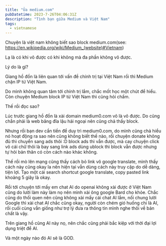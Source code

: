 ```yaml
---
title: "Ủa medium.com"
pubDatetime: 2023-7-26T04:06:31Z
description: "Tình bạn giữa Medium và Việt Nam"
tags:
  - vietnamese
---
```


Chuyện là việt nam không biết sao block medium.com(see: https://en.wikipedia.org/wiki/Medium_(website)#Vietnam)

Lạ là có khi vô được có khi không mà đa phần không vô được.

Lý do là gì?

Giang hồ đồn là liên quan tới vấn đề chính trị tại Việt Nam rồi thì Medium chặn IP từ Việt Nam.

Do mình không quan tâm tới chính trị lắm, chắc mốt học một chút để hiểu. Còn chuyện Medium block IP từ Việt Nam thì cũng hỏi chấm.

Thế rồi đọc sao?

Lúc trước giang hồ đồn là xài domain medium0.com vô là vô được. Do cũng chẳn phải là web băng đĩa lậu hải ngoại nên cũng chả thấy block.

Nhưng rồi bạn dev cần tiền để duy trì medium0.com, do mình cũng chả hiểu nó hoạt động ra sao nên cũng không biết thế nào, rồi chuyện donate không đủ thì chuyển sang ads thôi :D block ads thì vẫn được, mà cay chuyện click vô cái chữ thôi là bay sang link ads dùng ublock thì block vẫn được nhưng tự hỏi bản thân có còn cách nào khác không.

Thế rồi mò lên mạng cũng thấy cách bỏ link vô google translate, mình thấy cách này cũng okay la nên hiện tại vẫn dùng cách này truy cập do dễ dàng, tiện lợi. Tạo một cái search shortcut google translate, copy pasted link khoảng 5 giây là okay.

Rồi tới chuyện tới mấy em chat AI do openai không xài được ở Việt Nam cũng do lười làm này làm nọ nên mình xài ông google Bard cho khỏe. Chắc cũng do thối quen nên cũng không xài mấy cái chat AI lắm, nối chung lười Google thì xài chat AI chắc cũng okay, người còn chém gió huống chi là AI, rồi cuối cùng vẫn giống như trợ lý đưa ra thông tin mình nghe thôi về bản chất là vậy.

Trên giang hồ cũng AI này nọ, nên chắc cũng phải bắc kiệp với thời đại lợi dụng triệt để AI.

Và một ngày nào đó AI sẽ là GOD.
